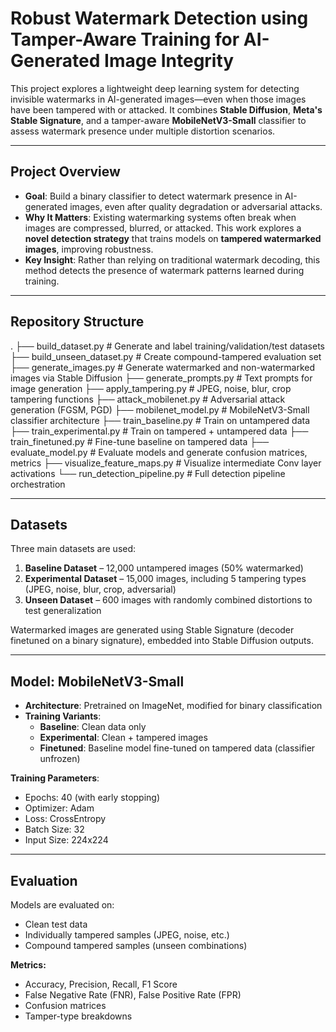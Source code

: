 # Robust Watermark Detection using Tamper-Aware Training for AI-Generated Image Integrity
This project explores a lightweight deep learning system for detecting invisible watermarks in AI-generated images—even when those images have been tampered with or attacked. It combines **Stable Diffusion**, **Meta's Stable Signature**, and a tamper-aware **MobileNetV3-Small** classifier to assess watermark presence under multiple distortion scenarios.

---

## Project Overview

- **Goal**: Build a binary classifier to detect watermark presence in AI-generated images, even after quality degradation or adversarial attacks.
- **Why It Matters**: Existing watermarking systems often break when images are compressed, blurred, or attacked. This work explores a **novel detection strategy** that trains models on **tampered watermarked images**, improving robustness.
- **Key Insight**: Rather than relying on traditional watermark decoding, this method detects the presence of watermark patterns learned during training.

---

## Repository Structure
.
├── build_dataset.py # Generate and label training/validation/test datasets
├── build_unseen_dataset.py # Create compound-tampered evaluation set
├── generate_images.py # Generate watermarked and non-watermarked images via Stable Diffusion
├── generate_prompts.py # Text prompts for image generation
├── apply_tampering.py # JPEG, noise, blur, crop tampering functions
├── attack_mobilenet.py # Adversarial attack generation (FGSM, PGD)
├── mobilenet_model.py # MobileNetV3-Small classifier architecture
├── train_baseline.py # Train on untampered data
├── train_experimental.py # Train on tampered + untampered data
├── train_finetuned.py # Fine-tune baseline on tampered data
├── evaluate_model.py # Evaluate models and generate confusion matrices, metrics
├── visualize_feature_maps.py # Visualize intermediate Conv layer activations
└── run_detection_pipeline.py # Full detection pipeline orchestration

---

## Datasets

Three main datasets are used:

1. **Baseline Dataset** – 12,000 untampered images (50% watermarked)
2. **Experimental Dataset** – 15,000 images, including 5 tampering types (JPEG, noise, blur, crop, adversarial)
3. **Unseen Dataset** – 600 images with randomly combined distortions to test generalization

Watermarked images are generated using Stable Signature (decoder finetuned on a binary signature), embedded into Stable Diffusion outputs.

---

## Model: MobileNetV3-Small

- **Architecture**: Pretrained on ImageNet, modified for binary classification
- **Training Variants**:
  - **Baseline**: Clean data only
  - **Experimental**: Clean + tampered images
  - **Finetuned**: Baseline model fine-tuned on tampered data (classifier unfrozen)

**Training Parameters**:
- Epochs: 40 (with early stopping)
- Optimizer: Adam
- Loss: CrossEntropy
- Batch Size: 32
- Input Size: 224x224

---

## Evaluation

Models are evaluated on:

- Clean test data
- Individually tampered samples (JPEG, noise, etc.)
- Compound tampered samples (unseen combinations)

**Metrics:**
- Accuracy, Precision, Recall, F1 Score
- False Negative Rate (FNR), False Positive Rate (FPR)
- Confusion matrices
- Tamper-type breakdowns
